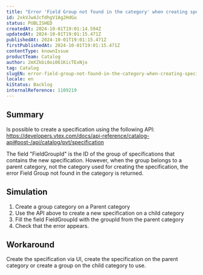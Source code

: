 ```yaml
---
title: "Error 'Field Group not found in the category' when creating specification via API using group that belongs to parent category"
id: 2xkVJw4JcfdhgV1Ag2HdGu
status: PUBLISHED
createdAt: 2024-10-01T19:01:14.594Z
updatedAt: 2024-10-01T19:01:15.471Z
publishedAt: 2024-10-01T19:01:15.471Z
firstPublishedAt: 2024-10-01T19:01:15.471Z
contentType: knownIssue
productTeam: Catalog
author: 2mXZkbi0oi061KicTExNjo
tag: Catalog
slugEN: error-field-group-not-found-in-the-category-when-creating-specification-via-api-using-group-that-belongs-to-parent-category
locale: en
kiStatus: Backlog
internalReference: 1109219
---
```


## Summary


Is possible to create a specification using the following API:
https://developers.vtex.com/docs/api-reference/catalog-api#post-/api/catalog/pvt/specification

The field "FieldGroupId" is the ID of the group of specifications that contains the new specification. However, when the group belongs to a parent category, not the category used for creating the specification, the error Field Group not found in the category is returned.


##

## Simulation



1. Create a group category on a Parent category
2. Use the API above to create a new specification on a child category
3. Fill the field FieldGroupId with the groupId from the parent category
4. Check that the error appears.


##

## Workaround


Create the specification via UI, create the specification on the parent category or create a group on the child category to use.





